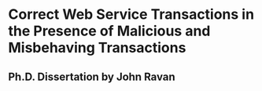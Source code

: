# Correct Web Service Transactions in the Presence of Malicious and Misbehaving Transactions

## Ph.D. Dissertation by John Ravan
